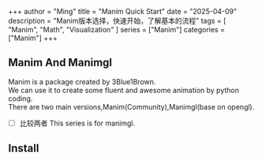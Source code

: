 +++
author = "Ming"
title = "Manim Quick Start"
date = "2025-04-09"
description = "Manim版本选择，快速开始，了解基本的流程"
tags = [
    "Manim",
    "Math",
    "Visualization"
]
series = ["Manim"]
categories = ["Manim"]
+++

## Manim And Manimgl
Manim is a package created by 3Blue1Brown.  
We can use it to create some fluent and awesome animation by python coding.  
There are two main versions,Manim(Community),Manimgl(base on opengl).  
- [ ] 比较两者
This series is for manimgl.  


## Install
